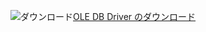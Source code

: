 ![ダウンロード](../ssdt/media/download.png)[OLE DB Driver のダウンロード](https://go.microsoft.com/fwlink/?linkid=871294)
